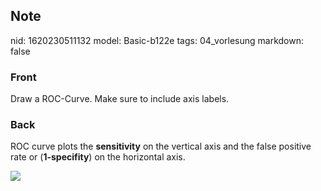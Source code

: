## Note
nid: 1620230511132
model: Basic-b122e
tags: 04_vorlesung
markdown: false

### Front
Draw a ROC-Curve. Make sure to include axis labels.

### Back
ROC curve plots the <b>sensitivity</b> on the vertical axis and the
false positive rate or (<b>1-specifity</b>) on the horizontal axis.
<div><img src=
"paste-345732de7d769daedff8ae5a1ccce4a56f28e6ec.jpg"></div>
